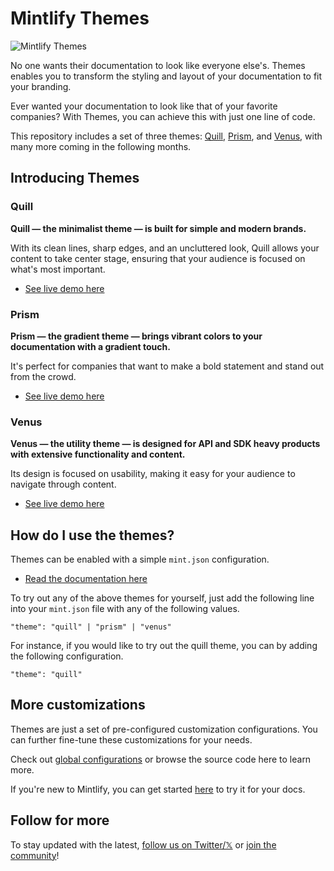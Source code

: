 # Mintlify Themes

<picture>
  <source media="(prefers-color-scheme: dark)" srcset="https://github.com/user-attachments/assets/cef3ad5b-335a-43ab-82ae-90844eddf671">
  <source media="(prefers-color-scheme: light)" srcset="https://github.com/user-attachments/assets/b5cc5c07-cfb4-45b8-b6e2-4a8290c37db4">
  <img alt="Mintlify Themes" src="https://github.com/user-attachments/assets/cef3ad5b-335a-43ab-82ae-90844eddf671">
</picture>

No one wants their documentation to look like everyone else's. Themes enables you to transform the styling and layout of your documentation to fit your branding.

Ever wanted your documentation to look like that of your favorite companies? With Themes, you can achieve this with just one line of code.

This repository includes a set of three themes: [Quill](#quill), [Prism](#prism), and [Venus](#venus), with many more coming in the following months.

## Introducing Themes

### Quill

**Quill — the minimalist theme — is built for simple and modern brands.**

With its clean lines, sharp edges, and an uncluttered look, Quill allows your content to take center stage, ensuring that your audience is focused on what's most important.

- [See live demo here](https://starter-quill.mintlify.app/)


### Prism

**Prism — the gradient theme — brings vibrant colors to your documentation with a gradient touch.**

It's perfect for companies that want to make a bold statement and stand out from the crowd.

- [See live demo here](https://starter-prism.mintlify.app/)

### Venus

**Venus — the utility theme — is designed for API and SDK heavy products with extensive functionality and content.** 

Its design is focused on usability, making it easy for your audience to navigate through content.

- [See live demo here](https://starter-venus.mintlify.app/)

## How do I use the themes?

Themes can be enabled with a simple `mint.json` configuration.

- [Read the documentation here](https://mintlify.com/docs/settings/global)

To try out any of the above themes for yourself, just add the following line into your `mint.json` file with any of the following values.

```
"theme": "quill" | "prism" | "venus"
```

For instance, if you would like to try out the quill theme, you can by adding the following configuration.

```
"theme": "quill"
```

## More customizations

Themes are just a set of pre-configured customization configurations. You can further fine-tune these customizations for your needs.

Check out [global configurations](https://mintlify.com/docs/settings/global) or browse the source code here to learn more.

If you're new to Mintlify, you can get started [here](https://dashboard.mintlify.com/signup?utm_source=github&utm_medium=open-source&utm_campaign=themes) to try it for your docs.

## Follow for more

To stay updated with the latest, [follow us on Twitter/𝕏](https://x.com/mintlify) or [join the community](https://mintlify.com/community)!
